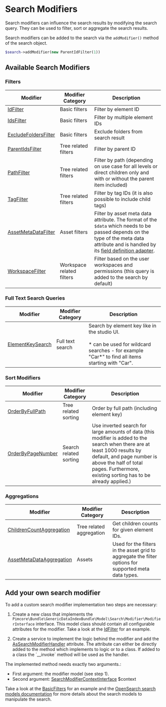 # Search Modifiers

Search modifiers can influence the search results by modifying the search query. They can be used to filter, sort or aggregate the search results. 

Search modifiers can be added to the search via the `addModifier()` method of the search object.

```php
$search->addModifier(new ParentIdFilter(1))
```

## Available Search Modifiers

### Filters

| Modifier                                                                                                                                             | Modifier Category         | Description                                                                                                                                                                                                                                                                                                            |
|------------------------------------------------------------------------------------------------------------------------------------------------------|---------------------------|------------------------------------------------------------------------------------------------------------------------------------------------------------------------------------------------------------------------------------------------------------------------------------------------------------------------|
| [IdFilter](https://github.com/pimcore/generic-data-index-bundle/blob/1.x/src/Model/Search/Modifier/Filter/Basic/IdFilter.php)                        | Basic filters             | Filter by element ID                                                                                                                                                                                                                                                                                                   |
| [IdsFilter](https://github.com/pimcore/generic-data-index-bundle/blob/1.x/src/Model/Search/Modifier/Filter/Basic/IdsFilter.php)                      | Basic filters             | Filter by multiple element IDs                                                                                                                                                                                                                                                                                         |
| [ExcludeFoldersFilter](https://github.com/pimcore/generic-data-index-bundle/blob/1.x/src/Model/Search/Modifier/Filter/Basic/ExcludeFoldersFilter.php) | Basic filters             | Exclude folders from search result                                                                                                                                                                                                                                                                                     |
| [ParentIdsFilter](https://github.com/pimcore/generic-data-index-bundle/blob/1.x/src/Model/Search/Modifier/Filter/Tree/ParentIdsFilter.php)           | Tree related filters      | Filter by parent ID                                                                                                                                                                                                                                                                                                    |
| [PathFilter](https://github.com/pimcore/generic-data-index-bundle/blob/1.x/src/Model/Search/Modifier/Filter/Tree/PathFilter.php)                     | Tree related filters      | Filter by path (depending on use case for all levels or direct children only and with or without the parent item included)                                                                                                                                                                                             |
| [TagFilter](https://github.com/pimcore/generic-data-index-bundle/blob/1.x/src/Model/Search/Modifier/Filter/Tree/TagFilter.php)                       | Tree related filters      | Filter by tag IDs (it is also possible to include child tags)                                                                                                                                                                                                                                                          |
| [AssetMetaDataFilter](https://github.com/pimcore/generic-data-index-bundle/blob/1.x/src/Model/Search/Modifier/Filter/Asset/AssetMetaDataFilter.php)  | Asset filters             | Filter by asset meta data attribute. The format of the `$data` which needs to be passed depends on the type of the meta data attribute and is handled by its [field definition adapter](https://github.com/pimcore/generic-data-index-bundle/tree/1.x/src/SearchIndexAdapter/OpenSearch/Asset/FieldDefinitionAdapter). |
| [WorkspaceFilter](https://github.com/pimcore/generic-data-index-bundle/blob/1.x/src/Model/Search/Modifier/Filter/Workspaces/WorkspaceQuery.php)      | Workspace related filters | Filter based on the user workspaces and permissions (this query is added to the search by default)                                                                                                                                                                                                                     |



### Full Text Search Queries

| Modifier                                                                                   | Modifier Category | Description                                                                                                                                           |
|--------------------------------------------------------------------------------------------|-------------------|-------------------------------------------------------------------------------------------------------------------------------------------------------|
| [ElementKeySearch](https://github.com/pimcore/generic-data-index-bundle/blob/1.x/src/Model/Search/Modifier/FullTextSearch/ElementKeySearch.php) | Full text search  | Search by element key like in the studio UI.<br/><br/>* can be used for wildcard searches - for example "Car*" to find all items starting with "Car". |

### Sort Modifiers

| Modifier                                                                            | Modifier Category      | Description                                                                                                                                                                                                                                             |
|-------------------------------------------------------------------------------------|------------------------|---------------------------------------------------------------------------------------------------------------------------------------------------------------------------------------------------------------------------------------------------------|
| [OrderByFullPath](https://github.com/pimcore/generic-data-index-bundle/blob/1.x/src/Model/Search/Modifier/Sort/Tree/OrderByFullPath.php) | Tree related sorting   | Order by full path (including element key)                                                                                                                                                                                                              |
| [OrderByPageNumber](https://github.com/pimcore/generic-data-index-bundle/blob/1.x/src/Model/Search/Modifier/Sort/Tree/OrderByPageNumber.php) | Search related sorting | Use inverted search for large amounts of data (this modifier is added to the search when there are at least 1000 results by default, and page number is above the half of total pages. Furthermore, existing sorting has to be already applied.) |

### Aggregations


| Modifier                                                                                                                                                           | Modifier Category        | Description                                                                                           |
|--------------------------------------------------------------------------------------------------------------------------------------------------------------------|--------------------------|-------------------------------------------------------------------------------------------------------|
| [ChildrenCountAggregation](https://github.com/pimcore/generic-data-index-bundle/blob/1.x/src/Model/Search/Modifier/Aggregation/Tree/ChildrenCountAggregation.php)  | Tree related aggregation | Get children counts for given element IDs.                                                            |
| [AssetMetaDataAggregation](https://github.com/pimcore/generic-data-index-bundle/blob/1.x/src/Model/Search/Modifier/Aggregation/Asset/AssetMetaDataAggregation.php) | Assets                   | Used for the filters in the asset grid to aggregate the filter options for supported meta data types. |

## Add your own search modifier

To add a custom search modifier implementation two steps are necessary:

1. Create a new class that implements the `Pimcore\Bundle\GenericDataIndexBundle\Model\Search\Modifier\ModifierInterface` interface. 
This model class should contain all configurable attributes for the modifier. Take a look at the [IdFilter](https://github.com/pimcore/generic-data-index-bundle/blob/1.x/src/Model/Search/Modifier/Filter/Basic/IdFilter.php) for an example.

2. Create a service to implement the logic behind the modifier and add the [AsSearchModifierHandler](https://github.com/pimcore/generic-data-index-bundle/blob/1.x/src/Attribute/OpenSearch/AsSearchModifierHandler.php) attribute. 
The attribute can either be directly added to the method which implements to logic or to a class. If added to a class the ´__invoke` method will be used as the handler.

The implemented method needs exactly two arguments.:
* First argument: the modifier model (see step 1).
* Second argument: [SearchModifierContextInterface](https://github.com/pimcore/generic-data-index-bundle/blob/1.x/src/Model/OpenSearch/Modifier/SearchModifierContextInterface.php) $context

Take a look at the [BasicFilters](https://github.com/pimcore/generic-data-index-bundle/blob/1.x/src/SearchIndexAdapter/OpenSearch/Search/Modifier/Filter/BasicFilters.php) for an example and the [OpenSearch search models documentation](../06_OpenSearch_Search_Models/README.md) for more details about the search models to manipulate the search.